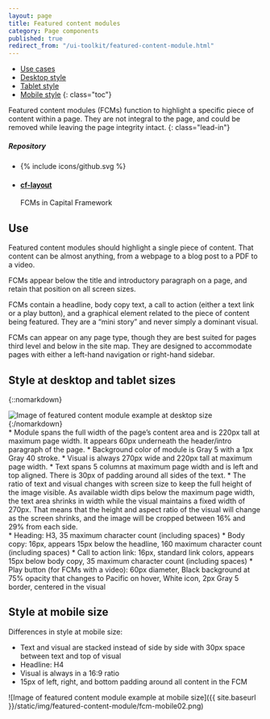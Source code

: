 ```yaml
---
layout: page
title: Featured content modules
category: Page components
published: true
redirect_from: "/ui-toolkit/featured-content-module.html"
---
```


- [Use cases](#use)
- [Desktop style](#style-at-desktop-size)
- [Tablet style](#style-at-tablet-size)
- [Mobile style](#style-at-mobile-size)
{: class="toc"}

<div class="content-50 content-first">

Featured content modules (FCMs) function to highlight a specific piece of content within a page. They are not integral to the page, and could be removed while leaving the page integrity intact.
{: class="lead-in"}

</div>

<div class="content-50 content-last">
  <h5 class="repo-list-header">Repository</h5>
  <ul class="repo-list">
    <li>
      {% include icons/github.svg %}
    </li>
    <li>
      <a href="https://github.com/cfpb/capital-framework/blob/canary/src/cf-layout/src/organisms/featured-content-module.less">
        <h4>cf-layout</h4>
      </a>
      <p>FCMs in Capital Framework</p>
    </li>
  </ul>
</div>


## Use

<div class="content-67 content-first">

Featured content modules should highlight a single piece of content. That content can be almost anything, from a webpage to a blog post to a PDF to a video.

FCMs appear below the title and introductory paragraph on a page, and retain that position on all screen sizes.

FCMs contain a headline, body copy text, a call to action (either a text link or a play button), and a graphical element related to the piece of content being featured. They are a “mini story” and never simply a dominant visual.

FCMs can appear on any page type, though they are best suited for pages third level and below in the site map. They are designed to accommodate pages with either a left-hand navigation or right-hand sidebar.

</div>

<div class="content-33 content-last"></div>

## Style at desktop and tablet sizes

{::nomarkdown}
<div>
  <img src="{{ site.baseurl }}/static/img/featured-content-module/fcm-desktop02.png" alt="Image of featured content module example at desktop size">
</div>
{:/nomarkdown}

<div class="content-50 content-first">
* Module spans the full width of the page’s content area and is 220px tall at maximum page width. It appears 60px underneath the header/intro paragraph of the page.
* Background color of module is Gray 5 with a 1px Gray 40 stroke.
* Visual is always 270px wide and 220px tall at maximum page width.
* Text spans 5 columns at maximum page width and is left and top aligned. There is 30px of padding around all sides of the text.
* The ratio of text and visual changes with screen size to keep the full height of the image visible. As available width dips below the maximum page width, the text area shrinks in width while the visual maintains a fixed width of 270px. That means that the height and aspect ratio of the visual will change as the screen shrinks, and the image will be cropped between 16% and 29% from each side.
</div>

<div class="content-50">
* Heading: H3, 35 maximum character count (including spaces)
* Body copy: 16px, appears 15px below the headline, 160 maximum character count (including spaces)
* Call to action link: 16px, standard link colors, appears 15px below body copy, 35 maximum character count (including spaces)
* Play button (for FCMs with a video): 60px diameter, Black background at 75% opacity that changes to Pacific on hover, White icon, 2px Gray 5 border, centered in the visual
</div>

## Style at mobile size

<div class="content-33 content-first">

Differences in style at mobile size:

* Text and visual are stacked instead of side by side with 30px space between text and top of visual
* Headline: H4
* Visual is always in a 16:9 ratio
* 15px of left, right, and bottom padding around all content in the FCM


</div>

<div class="content-67">

![Image of featured content module example at mobile size]({{ site.baseurl }}/static/img/featured-content-module/fcm-mobile02.png)

</div>




